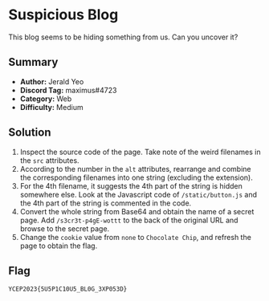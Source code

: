 # Suspicious Blog
This blog seems to be hiding something from us. Can you uncover it?

## Summary
+ **Author:** Jerald Yeo
+ **Discord Tag:** maximus#4723
+ **Category:** Web
+ **Difficulty:** Medium

## Solution
1. Inspect the source code of the page. Take note of the weird filenames in the `src` attributes.
2. According to the number in the `alt` attributes, rearrange and combine the corresponding filenames into one string (excluding the extension). 
3. For the 4th filename, it suggests the 4th part of the string is hidden somewhere else. Look at the Javascript code of `/static/button.js` and the 4th part of the string is commented in the code.
4. Convert the whole string from Base64 and obtain the name of a secret page. Add `/s3cr3t-p4gE-wottt` to the back of the original URL and browse to the secret page.
5. Change the `cookie` value from `none` to `Chocolate Chip`, and refresh the page to obtain the flag. 

## Flag
```
YCEP2023{5U5P1C10U5_BL0G_3XP053D}
```